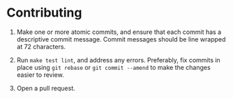 # Contributing

1.  Make one or more atomic commits, and ensure that each commit has a
    descriptive commit message. Commit messages should be line wrapped
    at 72 characters.

2.  Run `make test lint`, and address any errors. Preferably, fix commits
    in place using `git rebase` or `git commit --amend` to make the changes
    easier to review.

3.  Open a pull request.
